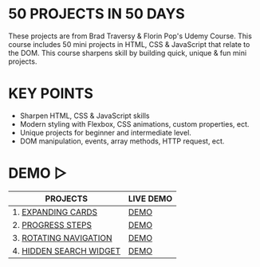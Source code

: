 # 50 PROJECTS IN 50 DAYS

These projects are from Brad Traversy & Florin Pop's Udemy Course. This course includes 50 mini projects in HTML, CSS & JavaScript that relate to the DOM. This course sharpens skill by building quick, unique & fun mini projects.

# KEY POINTS

- Sharpen HTML, CSS & JavaScript skills
- Modern styling with Flexbox, CSS animations, custom properties, ect.
- Unique projects for beginner and intermediate level.
- DOM manipulation, events, array methods, HTTP request, ect.

# DEMO ▷

| PROJECTS                                                                                                                  | LIVE DEMO                                                              |
| ------------------------------------------------------------------------------------------------------------------------- | ---------------------------------------------------------------------- |
| 1. <a href="https://github.com/Lorn12/50-projects-in-50-days/tree/main/Expanding%20Cards">EXPANDING CARDS</a>             | <a href="https://main--graceful-capybara-ea0ae4.netlify.app/">DEMO</a> |
| 2. <a href="https://github.com/Lorn12/50-projects-in-50-days/tree/main/Progress%20Steps">PROGRESS STEPS</a>               | <a href="https://main--bucolic-swan-c4f0a2.netlify.app/">DEMO</a>      |
| 3. <a href="https://github.com/Lorn12/50-projects-in-50-days/tree/main/Rotating%20Navigation">ROTATING NAVIGATION</a>     | <a href="https://main--leafy-griffin-eba5d0.netlify.app/">DEMO</a>     |
| 4. <a href="https://github.com/Lorn12/50-projects-in-50-days/tree/main/Hidden%20Search%20Widget">HIDDEN SEARCH WIDGET</a> | <a href="https://main--elegant-concha-d282ff.netlify.app/">DEMO</a>    |
